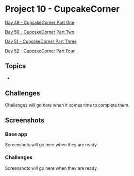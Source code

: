 #  Project 10 - CupcakeCorner

[Day 49 - CupcakeCorner Part One](https://www.hackingwithswift.com/100/swiftui/49)

[Day 50 - CupcakeCorner Part Two](https://www.hackingwithswift.com/100/swiftui/50)

[Day 51 - CupcakeCorner Part Three](https://www.hackingwithswift.com/100/swiftui/51)

[Day 52 - CupcakeCorner Part Four](https://www.hackingwithswift.com/100/swiftui/52)

## Topics

* 

## Challenges

Challenges will go here when it comes time to complete them.

## Screenshots

### Base app

Screenshots will go here when they are ready.

<!--<p float="left">-->
<!--    <img src="screenshots/cupcakecorner01.png" alt="Cupcake Corner Base Picture 1" width="341">-->
<!--    <img src="screenshots/cupcakecorner02.png" alt="Cupcake Corner Base Picture 2" width="341">-->
<!--</p>-->

### Challenges

Screenshots will go here when they are ready.

<!--<p float="left">-->
<!--    <img src="screenshots/wordscramble-challenge01.png" alt="Word Scramble Challenge Picture 1" width="341">-->
<!--    <img src="screenshots/wordscramble-challenge02.png" alt="Word Scramble Challenge Picture 2" width="341">-->
<!--</p>-->
